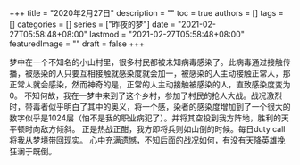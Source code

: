 +++
title = "2020年2月27日"
description = ""
toc = true
authors = []
tags = []
categories = []
series = ["昨夜的梦"]
date =  "2021-02-27T05:58:48+08:00"
lastmod = "2021-02-27T05:58:48+08:00"
featuredImage = ""
draft = false
+++

梦中在一个不知名的小山村里，很多村民都被未知病毒感染了。此病毒通过接触传播，被感染的人只要互相接触就感染度就会加一，被感染的人主动接触正常人，那正常人就会感染，然而神奇的是，正常的人主动接触被感染的人，直致感染度变为0。
不知何故，我在一梦中来到了这个乡村，参加了村民的抢人大战。战况激烈时，带毒者似乎明白了其中的奥义，将一个感，染者的感染度增加到了一个很大的数字似乎是1024层（怕不是我的职业病犯了）。并将其空投到我方阵地，胜利的天平顿时向敌方倾斜。
正是热战正酣，我方即将兵则如山倒的时候。每日duty call将我从梦境带回现实。
心中充满遗憾，不知后面的战况如何，有没有天降英雄挽狂澜于既倒。